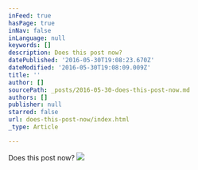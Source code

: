 ```yaml
---
inFeed: true
hasPage: true
inNav: false
inLanguage: null
keywords: []
description: Does this post now?
datePublished: '2016-05-30T19:08:23.670Z'
dateModified: '2016-05-30T19:08:09.009Z'
title: ''
author: []
sourcePath: _posts/2016-05-30-does-this-post-now.md
authors: []
publisher: null
starred: false
url: does-this-post-now/index.html
_type: Article

---
```

Does this post now?
![](https://the-grid-user-content.s3-us-west-2.amazonaws.com/3413f2d0-4877-45e0-ba6b-ae91829a95e4.jpg)